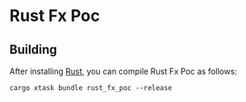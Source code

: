 # Rust Fx Poc

## Building

After installing [Rust](https://rustup.rs/), you can compile Rust Fx Poc as follows:

```shell
cargo xtask bundle rust_fx_poc --release
```

